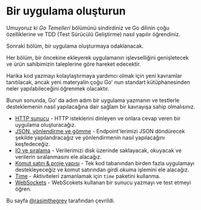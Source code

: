 # Bir uygulama oluşturun

Umuyoruz ki _Go Temelleri_ bölümünü sindirdiniz ve Go dilinin çoğu özelliklerine ve TDD (Test Sürücülü Geliştirme) nasıl yapılır öğrendiniz.

Sonraki bölüm, bir uygulama oluşturmaya odaklanacak.

Her bölüm, bir öncekine ekleyerek uygulamanın işlevselliğini genişletecek ve ürün sahibimizin taleplerine göre hareket edecektir.

Harika kod yazmayı kolaylaştırmaya yardımcı olmak için yeni kavramlar tanıtılacak, ancak yeni materyalin çoğu Go' nun standart kütüphanesinden neler yapılabileceğini öğrenmek olacaktır.

Bunun sonunda, Go' da adım adım bir uygulama yazmanın ve testlerle desteklemenin nasıl yapılacağına dair sağlam bir kavrayışa sahip olmalısınız.

- [HTTP sunucu](http-server.md) - HTTP isteklerini dinleyen ve onlara cevap veren bir uygulama oluşturacağız.
- [JSON, yönlendirme ve gömme](json.md) - Endpoint'lerimizi JSON döndürecek şekilde yapılandracağız ve yönlendirmenin nasıl yapılacağını keşfedeceğiz.
- [IO ve sıralama](io.md) - Verilerimizi disk üzerinde saklayacak, okuyacak ve verilerin sıralanmasını ele alacağız.
- [Komut satırı & proje yapısı](command-line.md) - Tek kod tabanından birden fazla uygulamayı destekleyeceğiz ve komut satırından girdi okuma işlemini ele alacağız.
- [Time](time.md) - Aktiviteleri zamanlamak için `time` paketini kullanma.
- [WebSockets](websockets.md) - WebScokets kullanan bir sunucu yazmayı ve test etmeyi öğren. 

Bu sayfa [@rasimthegrey](https://github.com/rasimthegrey) tarafından çevrildi.